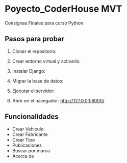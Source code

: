 # Poyecto_CoderHouse MVT

Consignas Finales para curso Python 

## Pasos para probar

1. Clonar el repositorio:

2. Crear entorno virtual y activarlo:

3. Instalar Django:

4. Migrar la base de datos:

5. Ejecutar el servidor:

6. Abrir en el navegador: http://127.0.0.1:8000/

## Funcionalidades

- Crear Vehiculo
- Crear Fabricante
- Crear Tipo
- Publicaciones
- Buscar por marca
- Acerca de